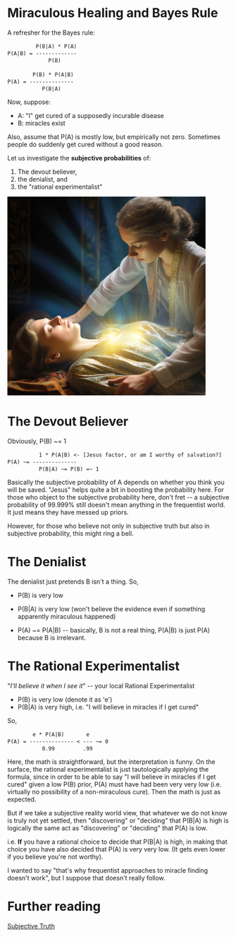 # Miraculous Healing and Bayes Rule

A refresher for the Bayes rule:

```
         P(B|A) * P(A)
P(A|B) = -------------
             P(B)

        P(B) * P(A|B)
P(A) = --------------
           P(B|A)
```

Now, suppose:

- A: "I" get cured of a supposedly incurable disease
- B: miracles exist

Also, assume that P(A) is mostly low, but empirically not zero. Sometimes people do suddenly get cured without a good reason.

Let us investigate the **subjective probabilities** of:

1. The devout believer,
2. the denialist, and
3. the "rational experimentalist"

![image](./images/healing-the-sick.jpg)

# The Devout Believer

Obviously, P(B) ~= 1

```
          1 * P(A|B) <- [Jesus factor, or am I worthy of salvation?]
P(A) ~= --------------
          P(B|A) ~= P(B) =~ 1
```

Basically the subjective probability of A depends on whether you think you will be saved. "Jesus" helps quite a bit in boosting the probability here. For those who object to the subjective probability here, don't fret -- a subjective probability of 99.999% still doesn't mean anything in the frequentist world. It just means they have messed up priors.

However, for those who believe not only in subjective truth but also in subjective probability, this might ring a bell.

# The Denialist


The denialist just pretends B isn't a thing. So,

- P(B) is very low

- P(B\|A) is very low (won't believe the evidence even if something apparently miraculous happened)

- P(A) ~= P(A\|B) -- basically, B is not a real thing, P(A\|B) is just P(A) because B is irrelevant.


# The Rational Experimentalist


"*I'll believe it when I see it*" -- your local Rational Experimentalist

- P(B) is very low (denote it as 'e')
- P(B\|A) is very high, i.e. "I will believe in miracles if I get cured"

So,

```
        e * P(A|B)       e
P(A) = -------------- < --- ~= 0
           0.99         .99
```

Here, the math is straightforward, but the interpretation is funny. On the surface, the rational experimentalist is just tautologically applying the formula, since in order to be able to say "I will believe in miracles if I get cured" given a low P(B) prior, P(A) must have had been very very low (i.e. virtually no possibility of a non-miraculous cure). Then the math is just as expected.

But if we take a subjective reality world view, that whatever we do not know is truly not yet settled, then "discovering" or "deciding" that P(B\|A) is high is logically the same act as "discovering" or "deciding" that P(A) is low.

i.e. **If** you have a rational choice to decide that P(B\|A) is high, in making that choice you have also decided that P(A) is very very low. (It gets even lower if you believe you're not worthy).

I wanted to say "that's why frequentist approaches to miracle finding doesn't work", but I suppose that doesn't really follow.

# Further reading

[Subjective Truth](../2022/09-Subjective_Truth.md)
